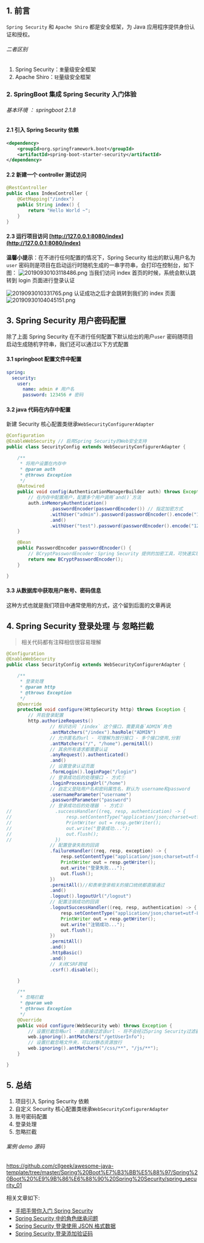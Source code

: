 ## 1. 前言

`Spring Security` 和 `Apache Shiro` 都是安全框架，为 Java 应用程序提供身份认证和授权。

###### 二者区别

1. Spring Security：`重`量级安全框架
2. Apache Shiro：`轻`量级安全框架

### 2. SpringBoot 集成 Spring Security 入门体验

###### 基本环境 ： springboot 2.1.8

#### 2.1 引入 Spring Security 依赖

```xml
<dependency>
    <groupId>org.springframework.boot</groupId>
    <artifactId>spring-boot-starter-security</artifactId>
</dependency>
```

#### 2.2 新建一个 controller 测试访问

```java
@RestController
public class IndexController {
    @GetMapping("/index")
    public String index() {
        return "Hello World ~";
    }
}
```

#### 2.3 运行项目访问 [http://127.0.0.1:8080/index](http://127.0.0.1:8080/index)

**温馨小提示**：在不进行任何配置的情况下，Spring Security 给出的默认用户名为`user` 密码则是项目在启动运行时随机生成的一串字符串，会打印在控制台，如下图：
![20190930103118486.png](https://geekjc-img.geekjc.com/Fky5FWvUhnKMqbG3Nz4yH4zaXil5)
当我们访问 index 首页的时候，系统会默认跳转到 login 页面进行登录认证

![2019093010331765.png](https://geekjc-img.geekjc.com/FtRFjcPVxGY-loES40U9JWCTMqKy)
认证成功之后才会跳转到我们的 index 页面
![20190930104045151.png](https://geekjc-img.geekjc.com/FlJHld8HuZcuHP2qu3kK15K4452p)

## 3. Spring Security 用户密码配置

除了上面 Spring Security 在不进行任何配置下默认给出的用户`user` 密码随项目启动生成随机字符串，我们还可以通过以下方式配置

#### 3.1 springboot 配置文件中配置

```yml
spring:
  security:
    user:
      name: admin # 用户名
      password: 123456 # 密码
```

#### 3.2 java 代码在内存中配置

新建 Security 核心配置类继承`WebSecurityConfigurerAdapter`

```java
@Configuration
@EnableWebSecurity // 启用Spring Security的Web安全支持
public class SecurityConfig extends WebSecurityConfigurerAdapter {

    /**
     * 将用户设置在内存中
     * @param auth
     * @throws Exception
     */
    @Autowired
    public void config(AuthenticationManagerBuilder auth) throws Exception {
        // 在内存中配置用户，配置多个用户调用`and()`方法
        auth.inMemoryAuthentication()
                .passwordEncoder(passwordEncoder()) // 指定加密方式
                .withUser("admin").password(passwordEncoder().encode("123456")).roles("ADMIN")
                .and()
                .withUser("test").password(passwordEncoder().encode("123456")).roles("USER");
    }

    @Bean
    public PasswordEncoder passwordEncoder() {
        // BCryptPasswordEncoder：Spring Security 提供的加密工具，可快速实现加密加盐
        return new BCryptPasswordEncoder();
    }

}
```

#### 3.3 从数据库中获取用户账号、密码信息

这种方式也就是我们项目中通常使用的方式，这个留到后面的文章再说

## 4. Spring Security 登录处理 与 忽略拦截

> 相关代码都有注释相信很容易理解

```java
@Configuration
@EnableWebSecurity
public class SecurityConfig extends WebSecurityConfigurerAdapter {

    /**
     * 登录处理
     * @param http
     * @throws Exception
     */
    @Override
    protected void configure(HttpSecurity http) throws Exception {
        // 开启登录配置
        http.authorizeRequests()
                // 标识访问 `/index` 这个接口，需要具备`ADMIN`角色
                .antMatchers("/index").hasRole("ADMIN")
                // 允许匿名的url - 可理解为放行接口 - 多个接口使用,分割
                .antMatchers("/", "/home").permitAll()
                // 其余所有请求都需要认证
                .anyRequest().authenticated()
                .and()
                // 设置登录认证页面
                .formLogin().loginPage("/login")
                // 登录成功后的处理接口 - 方式①
                .loginProcessingUrl("/home")
                // 自定义登陆用户名和密码属性名，默认为 username和password
                .usernameParameter("username")
                .passwordParameter("password")
                // 登录成功后的处理器  - 方式②
//                .successHandler((req, resp, authentication) -> {
//                    resp.setContentType("application/json;charset=utf-8");
//                    PrintWriter out = resp.getWriter();
//                    out.write("登录成功...");
//                    out.flush();
//                })
                // 配置登录失败的回调
                .failureHandler((req, resp, exception) -> {
                    resp.setContentType("application/json;charset=utf-8");
                    PrintWriter out = resp.getWriter();
                    out.write("登录失败...");
                    out.flush();
                })
                .permitAll()//和表单登录相关的接口统统都直接通过
                .and()
                .logout().logoutUrl("/logout")
                // 配置注销成功的回调
                .logoutSuccessHandler((req, resp, authentication) -> {
                    resp.setContentType("application/json;charset=utf-8");
                    PrintWriter out = resp.getWriter();
                    out.write("注销成功...");
                    out.flush();
                })
                .permitAll()
                .and()
                .httpBasic()
                .and()
                // 关闭CSRF跨域
                .csrf().disable();

    }

    /**
     * 忽略拦截
     * @param web
     * @throws Exception
     */
    @Override
    public void configure(WebSecurity web) throws Exception {
        // 设置拦截忽略url - 会直接过滤该url - 将不会经过Spring Security过滤器链
        web.ignoring().antMatchers("/getUserInfo");
        // 设置拦截忽略文件夹，可以对静态资源放行
        web.ignoring().antMatchers("/css/**", "/js/**");
    }

}
```

## 5. 总结

1. 项目引入 Spring Security 依赖
2. 自定义 Security 核心配置类继承`WebSecurityConfigurerAdapter`
3. 账号密码配置
4. 登录处理
5. 忽略拦截

###### 案例 demo 源码

https://github.com/cllgeek/awesome-java-template/tree/master/Spring%20Boot%E7%B3%BB%E5%88%97/Spring%20Boot%20%E9%9B%86%E6%88%90%20Spring%20Security/spring_security_01

相关文章如下:

- [手把手带你入门 Spring Security](https://www.geekjc.com/post/5d8ef9eca7e549451b19d74a)
- [Spring Security 中的角色继承问题](https://www.geekjc.com/post/5d8f02f9a7e549451b19d750)
- [Spring Security 登录使用 JSON 格式数据](https://www.geekjc.com/post/5d8f00e1a7e549451b19d74e)
- [Spring Security 登录添加验证码](https://www.geekjc.com/post/5d8efd6da7e549451b19d74c)
